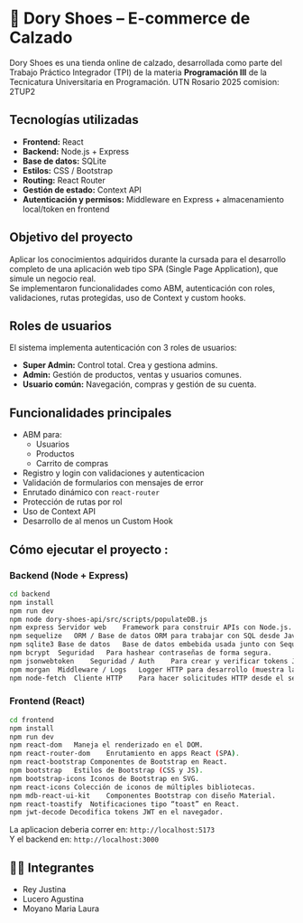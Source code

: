 # 👟 Dory Shoes – E-commerce de Calzado

Dory Shoes es una tienda online de calzado, desarrollada como parte del Trabajo Práctico Integrador (TPI) de la materia **Programación III** de la Tecnicatura Universitaria en Programación. UTN Rosario 2025 comision: 2TUP2

## Tecnologías utilizadas

- **Frontend:** React
- **Backend:** Node.js + Express
- **Base de datos:** SQLite
- **Estilos:** CSS / Bootstrap
- **Routing:** React Router
- **Gestión de estado:** Context API
- **Autenticación y permisos:** Middleware en Express + almacenamiento local/token en frontend

## Objetivo del proyecto

Aplicar los conocimientos adquiridos durante la cursada para el desarrollo completo de una aplicación web tipo SPA (Single Page Application), que simule un negocio real.  
Se implementaron funcionalidades como ABM, autenticación con roles, validaciones, rutas protegidas, uso de Context y custom hooks.

## Roles de usuarios

El sistema implementa autenticación con 3 roles de usuarios:

- **Super Admin:** Control total. Crea y gestiona admins.
- **Admin:** Gestión de productos, ventas y usuarios comunes.
- **Usuario común:** Navegación, compras y gestión de su cuenta.

## Funcionalidades principales

- ABM para:
  - Usuarios
  - Productos
  - Carrito de compras
- Registro y login con validaciones y autenticacion
- Validación de formularios con mensajes de error
- Enrutado dinámico con `react-router`
- Protección de rutas por rol
- Uso de Context API
- Desarrollo de al menos un Custom Hook

## Cómo ejecutar el proyecto : 

### Backend (Node + Express)

```bash
cd backend
npm install
npm run dev
npm node dory-shoes-api/src/scripts/populateDB.js
npm express	Servidor web	Framework para construir APIs con Node.js.
npm sequelize	ORM / Base de datos	ORM para trabajar con SQL desde JavaScript.
npm sqlite3	Base de datos	Base de datos embebida usada junto con Sequelize.
npm bcrypt	Seguridad	Para hashear contraseñas de forma segura.
npm jsonwebtoken	Seguridad / Auth	Para crear y verificar tokens JWT (autenticación).
npm morgan	Middleware / Logs	Logger HTTP para desarrollo (muestra las peticiones en consola).
npm node-fetch	Cliente HTTP	Para hacer solicitudes HTTP desde el servidor.
```

### Frontend (React)

```bash
cd frontend
npm install
npm run dev
npm react-dom	Maneja el renderizado en el DOM.
npm react-router-dom	Enrutamiento en apps React (SPA).
npm react-bootstrap	Componentes de Bootstrap en React.
npm bootstrap	Estilos de Bootstrap (CSS y JS).
npm bootstrap-icons	Iconos de Bootstrap en SVG.
npm react-icons	Colección de iconos de múltiples bibliotecas.
npm mdb-react-ui-kit	Componentes Bootstrap con diseño Material.
npm react-toastify	Notificaciones tipo “toast” en React.
npm jwt-decode Decodifica tokens JWT en el navegador.
```

La aplicacion deberia correr en: `http://localhost:5173`  
Y el backend en: `http://localhost:3000`


## 👨‍💻 Integrantes

- Rey Justina
- Lucero Agustina
- Moyano Maria Laura



